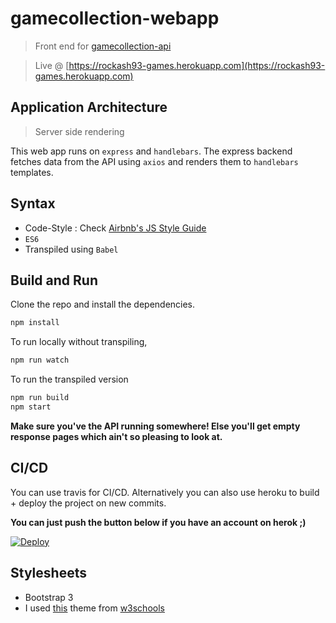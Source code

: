 # gamecollection-webapp

> Front end for [gamecollection-api](https://github.com/ShawonAshraf/gamecollection-api)

> Live @ [https://rockash93-games.herokuapp.com](https://rockash93-games.herokuapp.com)

## Application Architecture
> Server side rendering

This web app runs on `express` and `handlebars`. The express backend fetches data from the API using `axios` and renders them to `handlebars` templates.

## Syntax
- Code-Style : Check [Airbnb's JS Style Guide](https://github.com/airbnb/javascript)
- `ES6`
- Transpiled using `Babel`

## Build and Run

Clone the repo and install the dependencies.
```bash
npm install
```

To run locally without transpiling,
```bash
npm run watch
```
To run the transpiled version
```bash
npm run build
npm start
```

**Make sure you've the API running somewhere! Else you'll get empty response pages which ain't so pleasing to look at.**

## CI/CD
You can use travis for CI/CD. Alternatively you can also use heroku to build + deploy the project on new commits.

**You can just push the button below if you have an account on herok ;)**

[![Deploy](https://www.herokucdn.com/deploy/button.svg)](https://heroku.com/deploy)

## Stylesheets
- Bootstrap 3
- I used [this](https://www.w3schools.com/w3css/tryw3css_templates_band.htm) theme from [w3schools](https://www.w3schools.com)